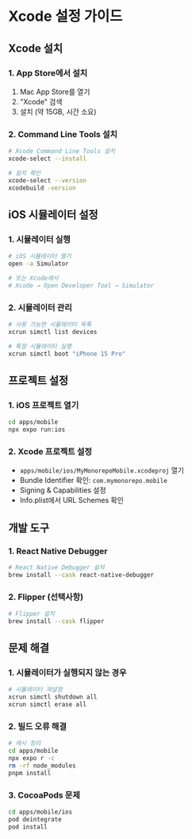 # Xcode 설정 가이드

## Xcode 설치

### 1. App Store에서 설치
1. Mac App Store를 열기
2. "Xcode" 검색
3. 설치 (약 15GB, 시간 소요)

### 2. Command Line Tools 설치
```bash
# Xcode Command Line Tools 설치
xcode-select --install

# 설치 확인
xcode-select --version
xcodebuild -version
```

## iOS 시뮬레이터 설정

### 1. 시뮬레이터 실행
```bash
# iOS 시뮬레이터 열기
open -a Simulator

# 또는 Xcode에서
# Xcode → Open Developer Tool → Simulator
```

### 2. 시뮬레이터 관리
```bash
# 사용 가능한 시뮬레이터 목록
xcrun simctl list devices

# 특정 시뮬레이터 실행
xcrun simctl boot "iPhone 15 Pro"
```

## 프로젝트 설정

### 1. iOS 프로젝트 열기
```bash
cd apps/mobile
npx expo run:ios
```

### 2. Xcode 프로젝트 설정
- `apps/mobile/ios/MyMonorepoMobile.xcodeproj` 열기
- Bundle Identifier 확인: `com.mymonorepo.mobile`
- Signing & Capabilities 설정
- Info.plist에서 URL Schemes 확인

## 개발 도구

### 1. React Native Debugger
```bash
# React Native Debugger 설치
brew install --cask react-native-debugger
```

### 2. Flipper (선택사항)
```bash
# Flipper 설치
brew install --cask flipper
```

## 문제 해결

### 1. 시뮬레이터가 실행되지 않는 경우
```bash
# 시뮬레이터 재설정
xcrun simctl shutdown all
xcrun simctl erase all
```

### 2. 빌드 오류 해결
```bash
# 캐시 정리
cd apps/mobile
npx expo r -c
rm -rf node_modules
pnpm install
```

### 3. CocoaPods 문제
```bash
cd apps/mobile/ios
pod deintegrate
pod install
```

